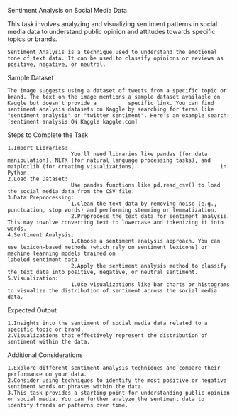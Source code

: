 Sentiment Analysis on Social Media Data

This task involves analyzing and visualizing sentiment patterns in social media data to understand public opinion and attitudes towards specific topics or brands.
    
    Sentiment Analysis is a technique used to understand the emotional tone of text data. It can be used to classify opinions or reviews as positive, negative, or neutral.

Sample Dataset

  
    The image suggests using a dataset of tweets from a specific topic or brand. The text on the image mentions a sample dataset available on Kaggle but doesn't provide a          specific link. You can find sentiment analysis datasets on Kaggle by searching for terms like "sentiment analysis" or "twitter sentiment". Here's an example search:            [sentiment analysis ON Kaggle kaggle.com]

Steps to Complete the Task

    1.Import Libraries: 
                        You'll need libraries like pandas (for data manipulation), NLTK (for natural language processing tasks), and matplotlib (for creating visualizations)                           in Python.
    2.Load the Dataset: 
                        Use pandas functions like pd.read_csv() to load the social media data from the CSV file.
    3.Data Preprocessing:
                        1.Clean the text data by removing noise (e.g., punctuation, stop words) and performing stemming or lemmatization.
                        2.Preprocess the text data for sentiment analysis. This may involve converting text to lowercase and tokenizing it into words.
    4.Sentiment Analysis:
                        1.Choose a sentiment analysis approach. You can use lexicon-based methods (which rely on sentiment lexicons) or machine learning models trained on                                 labeled sentiment data.
                        2.Apply the sentiment analysis method to classify the text data into positive, negative, or neutral sentiment.
    5.Visualization:
                        1.Use visualizations like bar charts or histograms to visualize the distribution of sentiment across the social media data.

Expected Output

    1.Insights into the sentiment of social media data related to a specific topic or brand.
    2.Visualizations that effectively represent the distribution of sentiment within the data.

Additional Considerations

    1.Explore different sentiment analysis techniques and compare their performance on your data.
    2.Consider using techniques to identify the most positive or negative sentiment words or phrases within the data.
    3.This task provides a starting point for understanding public opinion on social media. You can further analyze the sentiment data to identify trends or patterns over time.
